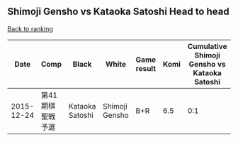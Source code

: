 ## Shimoji Gensho vs Kataoka Satoshi Head to head

[Back to ranking](../../index.md)




| **Date** | **Comp** | **Black** | **White** | **Game result** | **Komi** | **Cumulative Shimoji Gensho vs Kataoka Satoshi** | **Shimoji Gensho streak** | **Kataoka Satoshi streak** | 
| --- | --- | --- | --- | --- | --- | --- | --- | --- |
| 2015-12-24 | 第41期棋聖戦予選 | Kataoka Satoshi | Shimoji Gensho | B+R | 6.5 | 0:1 | 0 | 1 |




